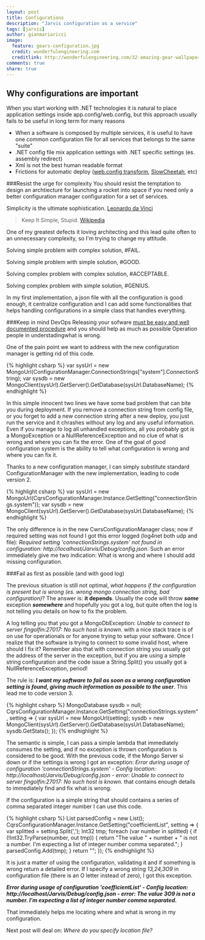 ```yaml
---
layout: post
title: Configurations
description: "Jarvis configuration as a service"
tags: [jarvis]
author: gianmariaricci
image:
  feature: gears-configuration.jpg
  credit: wonderfulengineering.com
  creditlink: http://wonderfulengineering.com/32-amazing-gear-wallpaper-backgrounds-in-hd-for-download/
comments: true
share: true
---
```


## Why configurations are important
When you start working with .NET technologies it is natural to place application settings inside app.config/web.config, but this approach usually fails to be useful in long term for many reasons

- When a software is composed by multiple services, it is useful to have one common configuration file for all services that belongs to the same "suite"
- .NET config file mix application settings with .NET specific settings (es. assembly redirect)
- Xml is not the best human readable format
- Frictions for automatic deploy ([web.config transform](http://msdn.microsoft.com/en-us/library/vstudio/dd465318(v=vs.100).aspx), [SlowCheetah](http://visualstudiogallery.msdn.microsoft.com/69023d00-a4f9-4a34-a6cd-7e854ba318b5), etc)

###Resist the urge for complexity
You should resist the temptation to design an archtiecture for launching a rocket into space if you need only a better configuration manager configuration for a set of services. 

> 
Simplicity is the ultimate sophistication. [Leonardo da Vinci](http://www.brainyquote.com/quotes/quotes/l/leonardoda107812.html)
>
>Keep It Simple, Stupid. [Wikipedia](http://en.wikipedia.org/wiki/KISS_principle)

One of my greatest defects it loving architecting and this lead quite often to an unnecessary complexity, so I'm trying to change my attitude.

> 
Solving simple problem with complex solution, #FAIL.
>
Solving simple problem with simple solution, #GOOD.
>
Solving complex problem with complex solution, #ACCEPTABLE.
>
Solving complex problem with simple solution, #GENIUS.

In my first implementation, a json file with all the configuration is good enough, it centralize configuration and I can add some functionalities that helps handling configurations in a simple class that handles everything.

###Keep in mind DevOps 
Releasing your sofware [must be easy and well documented procedure](http://devopsreactions.tumblr.com/post/57234308379/setting-up-a-product-following-vendors-instructions) and you should help as much as possible Operation people in understadingwhat is wrong.

One of the pain point we want to address with the new configuration manager is getting rid of this code.

{% highlight csharp %}
var sysUrl = new MongoUrl(ConfigurationManager.ConnectionStrings["system"].ConnectionString);
var sysdb = new MongoClient(sysUrl).GetServer().GetDatabase(sysUrl.DatabaseName);
{% endhighlight %}
	
In this simple innocent two lines we have some bad problem that can bite you during deployment. If you remove a connection string from config file, or you forget to add a new connection string after a new deploy, you just run the service and it chrashes without any log and any useful information. Even if you manage to log all unhandled exceptions, all you probably got is a MongoException or a NullReferenceException and no clue of what is wrong and where you can fix the error. One of the goal of good configuration system is the ability to tell what configuration is wrong and where you can fix it.

Thanks to a new configuration manager, I can simply substitute standard ConfigurationManager with the new implementation, leading to code version 2.

{% highlight csharp %}
var sysUrl = new MongoUrl(CqrsConfigurationManager.Instance.GetSetting("connectionStrings.system"));
var sysdb = new MongoClient(sysUrl).GetServer().GetDatabase(sysUrl.DatabaseName);
{% endhighlight %}

The only difference is in the new CwrsConfigurationManager class; now if required setting was not found I got this error logged (log4net both udp and file): *Required setting 'connectionStrings.system' not found in configuration: http://localhost/Jarvis/Debug/config.json*. Such an error immediately give me two indication: What is wrong and where I should add missing configuration.

###Fail as first as possible (and with good log)

The previous situation is still not optimal, *what happens if the configuration is present but is wrong (es. wrong mongo connection string, bad configuration)*? The answer is: **it depends**. Usually the code will throw ***some*** exception ***somewhere*** and hopefully you got a log, but quite often the log is not telling you details on how to fix the problem. 

A log telling you that you got a MongoDbException: *Unable to connect to server fingolfin:27017: No such host is known.* with a nice stack trace is of on use for operationals or for anyone trying to setup your software. Once I realize that the software is trying to connect to some invalid host, where should I fix it? Remember also that with connection string you usually got the address of the server in the exception, but if you are using a simple string configuration and the code issue a String.Split() you usually got a NullReferenceException, period!

The rule is:	***I want my software to fail as soon as a wrong configuration setting is found, giving much information as possible to the user***. This lead me to code version 3.

{% highlight csharp %}
MongoDatabase sysdb = null;
CqrsConfigurationManager.Instance.GetSetting("connectionStrings.system", setting =>
{
    var sysUrl = new MongoUrl(setting);
    sysdb = new MongoClient(sysUrl).GetServer().GetDatabase(sysUrl.DatabaseName);
    sysdb.GetStats();
});
{% endhighlight %}

The semantic is simple, I can pass a simple lambda that immediately consumes the setting, and if no exception is thrown configuration is considered to be good. With the previous code, if the Mongo Server si down or if the settings is wrong I got an exception: *Error during usage of configuration 'connectionStrings.system' - Config location: http://localhost/Jarvis/Debug/config.json - error: Unable to connect to server fingolfin:27017: No such host is known.* that contains enough details to immediately find and fix what is wrong.

If the configuration is a simple string that should contains a series of comma separated integer number I can use this code.

{% highlight csharp %}
List<Int32> parsedConfig = new List<int>();
CqrsConfigurationManager.Instance.GetSetting("coefficientList", setting =>
{
    var splitted = setting.Split(',');
    Int32 tmp;
    foreach (var number in splitted)
    {
        if (!Int32.TryParse(number, out tmp))
        {
            return "The value " + number +
                    " is not a number. I'm expecting a list of integer number comma separated.";
        }
        parsedConfig.Add(tmp);
    }
    return "";
});
{% endhighlight %}

It is just a matter of using the configuration, validating it and if something is wrong return a detailed error. If I specify a wrong string *13,24,3O9* in configuration file (there is an O letter instead of zero), I got this exception.

***Error during usage of configuration 'coefficientList' - Config location: http://localhost/Jarvis/Debug/config.json - error: The value 3O9 is not a number. I'm expecting a list of integer number comma separated.***

That immediately helps me locating where and what is wrong in my configuration.

Next post will deal on: *Where do you specify location file?* 


